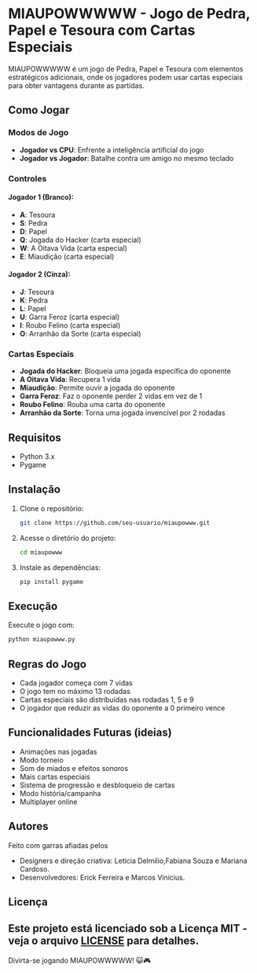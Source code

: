 # MIAUPOWWWWW - Jogo de Pedra, Papel e Tesoura com Cartas Especiais

MIAUPOWWWWW é um jogo de Pedra, Papel e Tesoura com elementos estratégicos adicionais, onde os jogadores podem usar cartas especiais para obter vantagens durante as partidas.

##  Como Jogar

### Modos de Jogo
- **Jogador vs CPU**: Enfrente a inteligência artificial do jogo
- **Jogador vs Jogador**: Batalhe contra um amigo no mesmo teclado

### Controles
#### Jogador 1 (Branco):
- **A**: Tesoura
- **S**: Pedra
- **D**: Papel
- **Q**: Jogada do Hacker (carta especial)
- **W**: A Oitava Vida (carta especial)
- **E**: Miaudição (carta especial)

#### Jogador 2 (Cinza):
- **J**: Tesoura
- **K**: Pedra
- **L**: Papel
- **U**: Garra Feroz (carta especial)
- **I**: Roubo Felino (carta especial)
- **O**: Arranhão da Sorte (carta especial)

### Cartas Especiais
- **Jogada do Hacker**: Bloqueia uma jogada específica do oponente
- **A Oitava Vida**: Recupera 1 vida
- **Miaudição**: Permite ouvir a jogada do oponente
- **Garra Feroz**: Faz o oponente perder 2 vidas em vez de 1
- **Roubo Felino**: Rouba uma carta do oponente
- **Arranhão da Sorte**: Torna uma jogada invencível por 2 rodadas

##  Requisitos
- Python 3.x
- Pygame

##  Instalação
1. Clone o repositório:
   ```bash
   git clone https://github.com/seu-usuario/miaupowww.git
   ```
2. Acesse o diretório do projeto:
   ```bash
   cd miaupowww
   ```
3. Instale as dependências:
   ```bash
   pip install pygame
   ```

##  Execução
Execute o jogo com:
```bash
python miaupowww.py
```

##  Regras do Jogo
- Cada jogador começa com 7 vidas
- O jogo tem no máximo 13 rodadas
- Cartas especiais são distribuídas nas rodadas 1, 5 e 9
- O jogador que reduzir as vidas do oponente a 0 primeiro vence

##  Funcionalidades Futuras (ideias)
- Animações nas jogadas
- Modo torneio
- Som de miados e efeitos sonoros
- Mais cartas especiais
- Sistema de progressão e desbloqueio de cartas
- Modo história/campanha
- Multiplayer online

##  Autores
 Feito com garras afiadas pelos
 - Designers e direção criativa: Leticia Delmilio,Fabiana Souza e Mariana Cardoso.
- Desenvolvedores: Erick Ferreira e Marcos Vinicius.

##  Licença
Este projeto está licenciado sob a Licença MIT - veja o arquivo [LICENSE](LICENSE) para detalhes.
---
Divirta-se jogando MIAUPOWWWWW! 😺🎮
